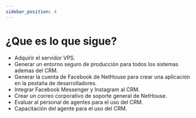 ```yaml
---
sidebar_position: 4
---
```


# ¿Que es lo que sigue?

- Adquirir el servidor VPS.
- Generar un entorno seguro de producción para todos los sistemas ademas del CRM. 
- Generar la cuenta de Facebook de NetHouse para crear una aplicación en la pestaña de desarrolladores.
- Integrar Facebook Messenger y Instagram al CRM.
- Crear un correo corporativo de soporte general de NetHouse.
- Evaluar al personal de agentes para el uso del CRM.
- Capacitación del agente para el uso del CRM.

